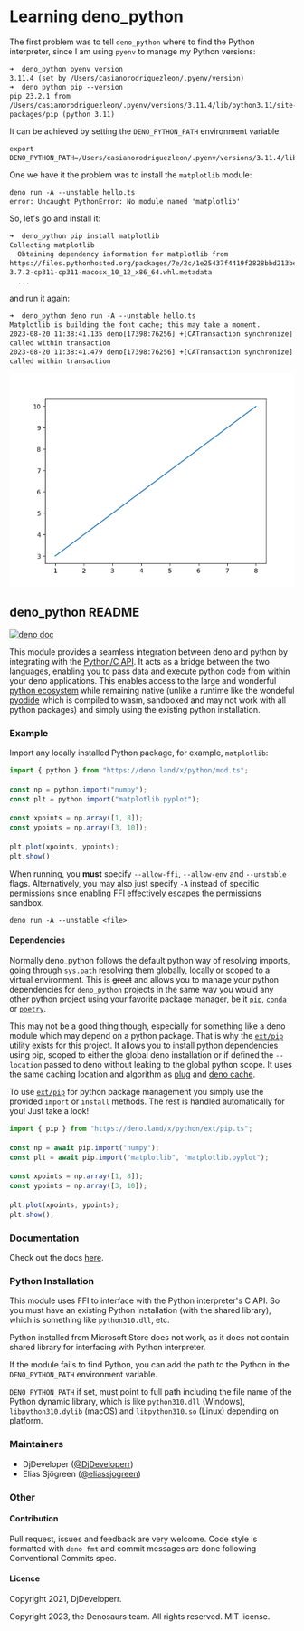 # Learning deno_python

The first problem was to tell `deno_python` where to find the Python interpreter, since I am using `pyenv` to manage my Python versions:

```
➜  deno_python pyenv version
3.11.4 (set by /Users/casianorodriguezleon/.pyenv/version)
➜  deno_python pip --version   
pip 23.2.1 from /Users/casianorodriguezleon/.pyenv/versions/3.11.4/lib/python3.11/site-packages/pip (python 3.11)
```

It can be achieved by setting the `DENO_PYTHON_PATH` environment variable:

```
export DENO_PYTHON_PATH=/Users/casianorodriguezleon/.pyenv/versions/3.11.4/lib/libpython3.11.dylib
```
One we have it the problem was to install the `matplotlib` module:

```
deno run -A --unstable hello.ts
error: Uncaught PythonError: No module named 'matplotlib'
```

So, let's go and install it:

```
➜  deno_python pip install matplotlib
Collecting matplotlib
  Obtaining dependency information for matplotlib from https://files.pythonhosted.org/packages/7e/2c/1e25437f4419f2828bbd213be42c8fd23a3b795c5c4bb776987d177fc615/matplotlib-3.7.2-cp311-cp311-macosx_10_12_x86_64.whl.metadata
  ...
```
and run it again:

```
➜  deno_python deno run -A --unstable hello.ts
Matplotlib is building the font cache; this may take a moment.
2023-08-20 11:38:41.135 deno[17398:76256] +[CATransaction synchronize] called within transaction
2023-08-20 11:38:41.479 deno[17398:76256] +[CATransaction synchronize] called within transaction
```

![](Figure_1.png)

## deno_python README

[![deno doc](https://doc.deno.land/badge.svg)](https://doc.deno.land/https/deno.land/x/python/mod.ts)

This module provides a seamless integration between deno and python by
integrating with the [Python/C API](https://docs.python.org/3/c-api/index.html).
It acts as a bridge between the two languages, enabling you to pass data and
execute python code from within your deno applications. This enables access to
the large and wonderful [python ecosystem](https://pypi.org/) while remaining
native (unlike a runtime like the wondeful
[pyodide](https://github.com/pyodide/pyodide) which is compiled to wasm,
sandboxed and may not work with all python packages) and simply using the
existing python installation.

### Example

Import any locally installed Python package, for example, `matplotlib`:

```ts
import { python } from "https://deno.land/x/python/mod.ts";

const np = python.import("numpy");
const plt = python.import("matplotlib.pyplot");

const xpoints = np.array([1, 8]);
const ypoints = np.array([3, 10]);

plt.plot(xpoints, ypoints);
plt.show();
```

When running, you **must** specify `--allow-ffi`, `--allow-env` and `--unstable`
flags. Alternatively, you may also just specify `-A` instead of specific
permissions since enabling FFI effectively escapes the permissions sandbox.

```shell
deno run -A --unstable <file>
```

#### Dependencies

Normally deno_python follows the default python way of resolving imports, going
through `sys.path` resolving them globally, locally or scoped to a virtual
environment. This is ~~great~~ and allows you to manage your python dependencies
for `deno_python` projects in the same way you would any other python project
using your favorite package manager, be it
[`pip`](https://pip.pypa.io/en/stable/),
[`conda`](https://docs.conda.io/en/latest/) or
[`poetry`](https://python-poetry.org/).

This may not be a good thing though, especially for something like a deno module
which may depend on a python package. That is why the [`ext/pip`](./ext/pip.ts)
utility exists for this project. It allows you to install python dependencies
using pip, scoped to either the global deno installation or if defined the
`--location` passed to deno without leaking to the global python scope. It uses
the same caching location and algorithm as
[plug](https://github.com/denosaurs/deno) and
[deno cache](https://github.com/denoland/deno_cache).

To use [`ext/pip`](./ext/pip.ts) for python package management you simply use
the provided `import` or `install` methods. The rest is handled automatically
for you! Just take a look!

```ts
import { pip } from "https://deno.land/x/python/ext/pip.ts";

const np = await pip.import("numpy");
const plt = await pip.import("matplotlib", "matplotlib.pyplot");

const xpoints = np.array([1, 8]);
const ypoints = np.array([3, 10]);

plt.plot(xpoints, ypoints);
plt.show();
```

### Documentation

Check out the docs
[here](https://doc.deno.land/https://deno.land/x/python/mod.ts).

### Python Installation

This module uses FFI to interface with the Python interpreter's C API. So you
must have an existing Python installation (with the shared library), which is
something like `python310.dll`, etc.

Python installed from Microsoft Store does not work, as it does not contain
shared library for interfacing with Python interpreter.

If the module fails to find Python, you can add the path to the Python in the
`DENO_PYTHON_PATH` environment variable.

`DENO_PYTHON_PATH` if set, must point to full path including the file name of
the Python dynamic library, which is like `python310.dll` (Windows),
`libpython310.dylib` (macOS) and `libpython310.so` (Linux) depending on
platform.

### Maintainers

- DjDeveloper ([@DjDeveloperr](https://github.com/DjDeveloperr))
- Elias Sjögreen ([@eliassjogreen](https://github.com/eliassjogreen))

### Other

#### Contribution

Pull request, issues and feedback are very welcome. Code style is formatted with
`deno fmt` and commit messages are done following Conventional Commits spec.

#### Licence

Copyright 2021, DjDeveloperr.

Copyright 2023, the Denosaurs team. All rights reserved. MIT license.
